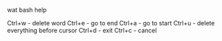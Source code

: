 wat bash help

Ctrl+w - delete word
Ctrl+e - go to end
Ctrl+a - go to start
Ctrl+u - delete everything before cursor
Ctrl+d - exit
Ctrl+c - cancel
